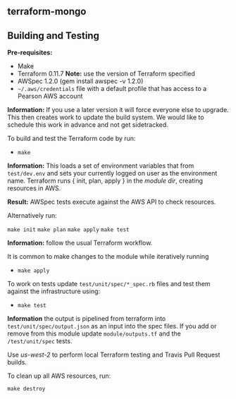 ## terraform-mongo

## Building and Testing

**Pre-requisites:**
 
* Make
* Terraform 0.11.7
  **Note:** use the version of Terraform specified
* AWSpec 1.2.0 (gem install awspec -v 1.2.0)
* `~/.aws/credentials` file with a default profile that has access to a Pearson AWS account

**Information:** If you use a later version it will force everyone else to upgrade. This then creates work to update the build system. We would like to schedule this work in advance and not get sidetracked.

To build and test the Terraform code by run:

* `make`

**Information:** This loads a set of environment variables that from `test/dev.env` and sets your currently logged on user as the environment name. Terraform runs { init, plan, apply } in the *module dir*, creating resources in AWS.

**Result:** AWSpec tests execute against the AWS API to check resources.
 
Alternatively run:
 
`make init` `make plan` `make apply` `make test`

**Information:** follow the usual Terraform workflow.

It is common to make changes to the module while iteratively running

* `make apply`

To work on tests update `test/unit/spec/*_spec.rb` files and test them against the infrastructure using:

* `make test`

**Information** the output is pipelined from terraform into `test/unit/spec/output.json` as an input into the spec files. If you add or remove from this module update `module/outputs.tf` and the `/test/unit/spec` tests.

Use *us-west-2* to perform local Terraform testing and Travis Pull Request builds.

To clean up all AWS resources, run:

`make destroy`
